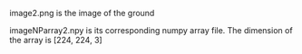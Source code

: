 

image2.png is the image of the ground

imageNParray2.npy is its corresponding numpy array file. The dimension of the array is [224, 224, 3]